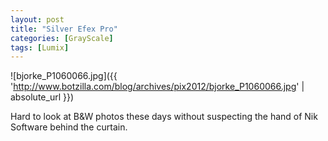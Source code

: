 ```yaml
---
layout: post
title: "Silver Efex Pro"
categories: [GrayScale]
tags: [Lumix]
---
```



![bjorke_P1060066.jpg]({{ 'http://www.botzilla.com/blog/archives/pix2012/bjorke_P1060066.jpg' | absolute_url }})

Hard to look at B&amp;W photos these days without suspecting the hand of Nik Software behind the curtain.

